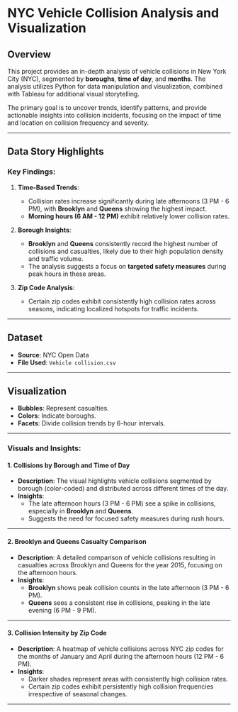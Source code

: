 # NYC Vehicle Collision Analysis and Visualization

## Overview

This project provides an in-depth analysis of vehicle collisions in New York City (NYC), segmented by **boroughs**, **time of day**, and **months**. The analysis utilizes Python for data manipulation and visualization, combined with Tableau for additional visual storytelling.

The primary goal is to uncover trends, identify patterns, and provide actionable insights into collision incidents, focusing on the impact of time and location on collision frequency and severity.

---

## Data Story Highlights

### Key Findings:
1. **Time-Based Trends**:
   - Collision rates increase significantly during late afternoons (3 PM - 6 PM), with **Brooklyn** and **Queens** showing the highest impact.
   - **Morning hours (6 AM - 12 PM)** exhibit relatively lower collision rates.

2. **Borough Insights**:
   - **Brooklyn** and **Queens** consistently record the highest number of collisions and casualties, likely due to their high population density and traffic volume.
   - The analysis suggests a focus on **targeted safety measures** during peak hours in these areas.

3. **Zip Code Analysis**:
   - Certain zip codes exhibit consistently high collision rates across seasons, indicating localized hotspots for traffic incidents.

---

## Dataset

- **Source**: NYC Open Data
- **File Used**: `Vehicle collision.csv`

---

## Visualization

- **Bubbles**: Represent casualties.
- **Colors**: Indicate boroughs.
- **Facets**: Divide collision trends by 6-hour intervals.

---
### Visuals and Insights:

#### 1. **Collisions by Borough and Time of Day**

- **Description**: The visual highlights vehicle collisions segmented by borough (color-coded) and distributed across different times of the day.
- **Insights**: 
  - The late afternoon hours (3 PM - 6 PM) see a spike in collisions, especially in **Brooklyn** and **Queens**.
  - Suggests the need for focused safety measures during rush hours.

---

#### 2. **Brooklyn and Queens Casualty Comparison**

- **Description**: A detailed comparison of vehicle collisions resulting in casualties across Brooklyn and Queens for the year 2015, focusing on the afternoon hours.
- **Insights**:
  - **Brooklyn** shows peak collision counts in the late afternoon (3 PM - 6 PM).
  - **Queens** sees a consistent rise in collisions, peaking in the late evening (6 PM - 9 PM).

---

#### 3. **Collision Intensity by Zip Code**

- **Description**: A heatmap of vehicle collisions across NYC zip codes for the months of January and April during the afternoon hours (12 PM - 6 PM).
- **Insights**:
  - Darker shades represent areas with consistently high collision rates.
  - Certain zip codes exhibit persistently high collision frequencies irrespective of seasonal changes.

---



